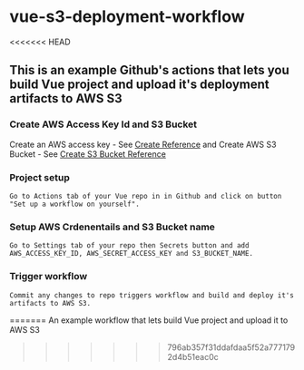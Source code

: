 # vue-s3-deployment-workflow
<<<<<<< HEAD

## This is an example Github's actions that lets you build Vue project and upload it's deployment artifacts to AWS S3

### Create AWS Access Key Id and S3 Bucket
Create an AWS access key - See [Create Reference](https://aws.amazon.com/premiumsupport/knowledge-center/create-access-key/)
and Create AWS S3 Bucket - See [Create S3 Bucket Reference](https://docs.aws.amazon.com/AmazonS3/latest/gsg/CreatingABucket.html)

### Project setup
```
Go to Actions tab of your Vue repo in in Github and click on button "Set up a workflow on yourself".
```

### Setup AWS Crdenentails and S3 Bucket name
```
Go to Settings tab of your repo then Secrets button and add  AWS_ACCESS_KEY_ID, AWS_SECRET_ACCESS_KEY and S3_BUCKET_NAME.
```

### Trigger workflow
```
Commit any changes to repo triggers workflow and build and deploy it's artifacts to AWS S3.
```

=======
An example workflow that lets build Vue project and upload it to AWS S3
>>>>>>> 796ab357f31ddafdaa5f52a7771792d4b51eac0c
